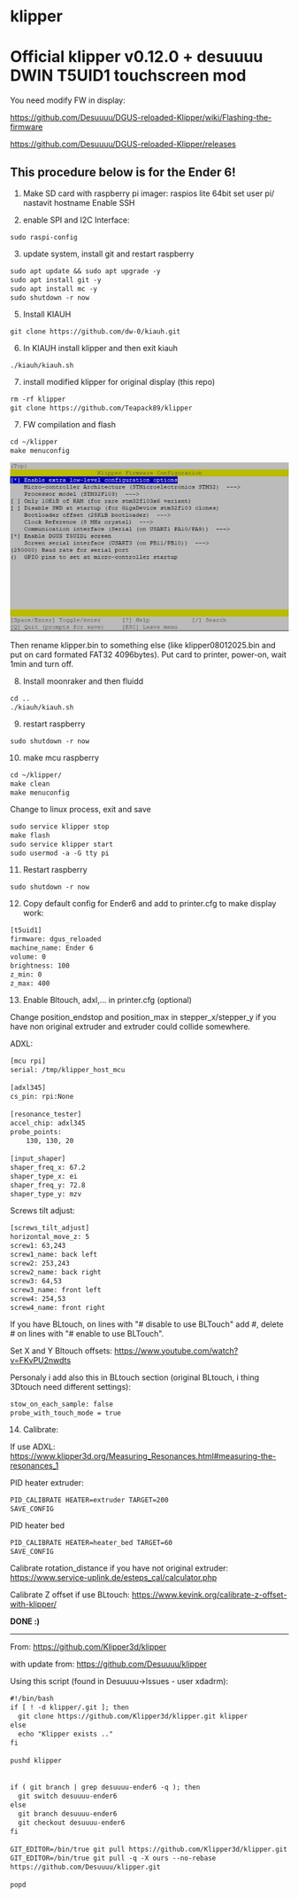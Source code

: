 # klipper
# Official klipper v0.12.0 + desuuuu DWIN T5UID1 touchscreen mod

You need modify FW in display:

https://github.com/Desuuuu/DGUS-reloaded-Klipper/wiki/Flashing-the-firmware

https://github.com/Desuuuu/DGUS-reloaded-Klipper/releases

## This procedure below is for the Ender 6!

1) Make SD card with raspberry pi imager:
raspios lite 64bit
set user pi/<yourpassword>
nastavit hostname <hostname>
Enable SSH

2) enable SPI and I2C Interface:
```
sudo raspi-config
```

3) update system, install git and restart raspberry
```
sudo apt update && sudo apt upgrade -y
sudo apt install git -y
sudo apt install mc -y
sudo shutdown -r now
```

5) Install KIAUH
```
git clone https://github.com/dw-0/kiauh.git
```

6) In KIAUH install klipper and then exit kiauh
```
./kiauh/kiauh.sh
```

7) install modified klipper for original display (this repo)
```
rm -rf klipper
git clone https://github.com/Teapack89/klipper
```

7) FW compilation and flash
```
cd ~/klipper
make menuconfig
```

![klipperFW_menuconfig](klipperFW_menuconfig.JPG)

Then rename klipper.bin to something else (like klipper08012025.bin and put on card formated FAT32 4096bytes). Put card to printer, power-on, wait 1min and turn off.

8) Install moonraker and then fluidd
```
cd ..
./kiauh/kiauh.sh
```

9) restart raspberry
```
sudo shutdown -r now
```

10) make mcu raspberry
```
cd ~/klipper/
make clean
make menuconfig
```

Change to linux process, exit and save

```
sudo service klipper stop
make flash
sudo service klipper start
sudo usermod -a -G tty pi
```

11) Restart raspberry
```
sudo shutdown -r now
```

12) Copy default config for Ender6 and add to printer.cfg to make display work:
```
[t5uid1]
firmware: dgus_reloaded
machine_name: Ender 6
volume: 0
brightness: 100
z_min: 0
z_max: 400
```

13) Enable Bltouch, adxl,... in printer.cfg (optional)

Change position_endstop and position_max in stepper_x/stepper_y if you have non original extruder and extruder could collide somewhere.

ADXL:
```
[mcu rpi]
serial: /tmp/klipper_host_mcu

[adxl345]
cs_pin: rpi:None

[resonance_tester]
accel_chip: adxl345
probe_points:
    130, 130, 20

[input_shaper]
shaper_freq_x: 67.2
shaper_type_x: ei
shaper_freq_y: 72.8
shaper_type_y: mzv
```

Screws tilt adjust:
```
[screws_tilt_adjust]
horizontal_move_z: 5
screw1: 63,243
screw1_name: back left
screw2: 253,243
screw2_name: back right
screw3: 64,53
screw3_name: front left
screw4: 254,53
screw4_name: front right
```

If you have BLtouch, on lines with "# disable to use BLTouch" add #, delete # on lines with "# enable to use BLTouch".

Set X and Y Bltouch offsets:
https://www.youtube.com/watch?v=FKvPU2nwdts

Personaly i add also this in BLtouch section (original BLtouch, i thing 3Dtouch need different settings):
```
stow_on_each_sample: false
probe_with_touch_mode = true
```

14) Calibrate:

If use ADXL:
https://www.klipper3d.org/Measuring_Resonances.html#measuring-the-resonances_1

PID heater extruder:
```
PID_CALIBRATE HEATER=extruder TARGET=200
SAVE_CONFIG
```

PID heater bed
```
PID_CALIBRATE HEATER=heater_bed TARGET=60
SAVE_CONFIG
```

Calibrate rotation_distance if you have not original extruder:
https://www.service-uplink.de/esteps_cal/calculator.php

Calibrate Z offset if use BLtouch:
https://www.kevink.org/calibrate-z-offset-with-klipper/

**DONE :)**

---------------------------------------------------------------
From:
https://github.com/Klipper3d/klipper

with update from:
https://github.com/Desuuuu/klipper

Using this script (found in Desuuuu->Issues - user xdadrm):
```
#!/bin/bash
if [ ! -d klipper/.git ]; then
  git clone https://github.com/Klipper3d/klipper.git klipper
else
  echo "Klipper exists .."
fi

pushd klipper 


if ( git branch | grep desuuuu-ender6 -q ); then
  git switch desuuuu-ender6
else
  git branch desuuuu-ender6  
  git checkout desuuuu-ender6
fi

GIT_EDITOR=/bin/true git pull https://github.com/Klipper3d/klipper.git
GIT_EDITOR=/bin/true git pull -q -X ours --no-rebase https://github.com/Desuuuu/klipper.git

popd
```

